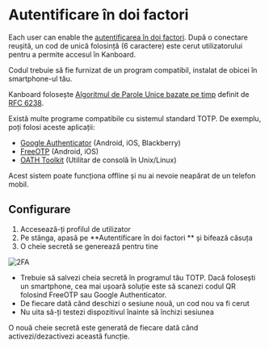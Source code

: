 Autentificare în doi factori
=========================

Each user can enable the [autentificarea în doi factori](https://en.wikipedia.org/wiki/Two-factor_authentication).
După o conectare reușită, un cod de unică folosință (6 caractere) este cerut utilizatorului pentru a permite accesul în Kanboard.

Codul trebuie să fie furnizat de un program compatibil, instalat de obicei în smartphone-ul tău.

Kanboard folosește [Algoritmul de Parole Unice bazate pe timp](http://en.wikipedia.org/wiki/Time-based_One-time_Password_Algorithm) definit de [RFC 6238](http://tools.ietf.org/html/rfc6238).

Există multe programe compatibile cu sistemul standard TOTP.
De exemplu, poți folosi aceste aplicații:

- [Google Authenticator](https://github.com/google/google-authenticator/) (Android, iOS, Blackberry)
- [FreeOTP](https://fedorahosted.org/freeotp/) (Android, iOS)
- [OATH Toolkit](http://www.nongnu.org/oath-toolkit/) (Utilitar de consolă în Unix/Linux)

Acest sistem poate funcționa offline și nu ai nevoie neapărat de un telefon mobil.

Configurare
--------------

1. Accesează-ți profilul de utilizator
2. Pe stânga, apasă pe **Autentificare în doi factori ** și bifează căsuța
3. O cheie secretă se generează pentru tine

![2FA](screenshots/2fa.png)

- Trebuie să salvezi cheia secretă în programul tău TOTP. Dacă folosești un smartphone, cea mai ușoară soluție este să scanezi codul QR folosind FreeOTP sau Google Authenticator.
- De fiecare dată când deschizi o sesiune nouă, un cod nou va fi cerut
- Nu uita să-ți testezi dispozitivul înainte să închizi sesiunea

O nouă cheie secretă este generată de fiecare dată când activezi/dezactivezi această funcție.
